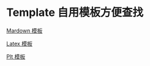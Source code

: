 # Template 自用模板方便查找

[Mardown 模板](https://github.com/Maybezsqs/Template/blob/main/markdown.md)

[Latex 模板](https://github.com/Maybezsqs/Template/blob/main/latex.md)

[Plt 模板](https://github.com/Maybezsqs/Template/blob/main/plt.md)
